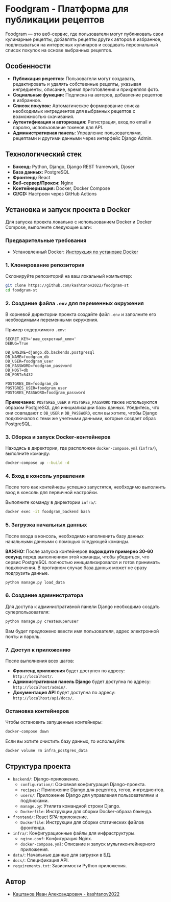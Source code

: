 # Foodgram - Платформа для публикации рецептов

Foodgram — это веб-сервис, где пользователи могут публиковать свои кулинарные рецепты, добавлять рецепты других авторов в избранное, подписываться на интересных кулинаров и создавать персональный список покупок на основе выбранных рецептов.

## Особенности

*   **Публикация рецептов:** Пользователи могут создавать, редактировать и удалять собственные рецепты, указывая ингредиенты, описание, время приготовления и прикрепляя фото.
*   **Социальные функции:** Подписка на авторов, добавление рецептов в избранное.
*   **Список покупок:** Автоматическое формирование списка необходимых ингредиентов для выбранных рецептов с возможностью скачивания.
*   **Аутентификация и авторизация:** Регистрация, вход по email и паролю, использование токенов для API.
*   **Административная панель:** Управление пользователями, рецептами и другими данными через интерфейс Django Admin.

## Технологический стек

*   **Бэкенд:** Python, Django, Django REST framework, Djoser
*   **База данных:** PostgreSQL
*   **Фронтенд:** React
*   **Веб-сервер/Прокси:** Nginx
*   **Контейнеризация:** Docker, Docker Compose
*   **CI/CD:** Настроен через GitHub Actions

## Установка и запуск проекта в Docker

Для запуска проекта локально с использованием Docker и Docker Compose, выполните следующие шаги:

### Предварительные требования

*   Установленный Docker: [Инструкция по установке Docker](https://docs.docker.com/get-docker/)

### 1. Клонирование репозитория

Склонируйте репозиторий на ваш локальный компьютер:

```bash
git clone https://github.com/kashtanov2022/foodgram-st
cd foodgram-st
```

### 2. Создание файла `.env` для переменных окружения

В корневой директории проекта создайте файл `.env` и заполните его необходимыми переменными окружения.

Пример содержимого `.env`:

```env
SECRET_KEY='ваш_секретный_ключ'
DEBUG=True

DB_ENGINE=django.db.backends.postgresql
DB_NAME=foodgram_db
DB_USER=foodgram_user
DB_PASSWORD=foodgram_password
DB_HOST=db
DB_PORT=5432

POSTGRES_DB=foodgram_db
POSTGRES_USER=foodgram_user
POSTGRES_PASSWORD=foodgram_password
```
**Примечание:** `POSTGRES_USER` и `POSTGRES_PASSWORD` также используются образом PostgreSQL для инициализации базы данных. Убедитесь, что они совпадают с `DB_USER` и `DB_PASSWORD`, если вы хотите, чтобы Django подключался с теми же учетными данными, которые создает образ PostgreSQL.

### 3. Сборка и запуск Docker-контейнеров

Находясь в директории, где расположен `docker-compose.yml` (`infra/`), выполните команду:

```bash
docker-compose up --build -d
```

### 4. Вход в консоль управления

После того как контейнеры успешно запустятся, необходимо выполнить вход в консоль для первичной настройки.

Выполните команду в директории `infra/`:

```bash
docker exec -it foodgram_backend bash
```

### 5. Загрузка начальных данных

После входа в консоль, необходимо наполненить базу данных начальными данными с помощью следующей команды.

**ВАЖНО:** После запуска контейнеров **подождите примерно 30-60 секунд** перед выполнением этой команды, чтобы убедиться, что сервис PostgreSQL полностью инициализировался и готов принимать подключения. В противном случае база данных может не сразу подгрузить данные.

```bash
python manage.py load_data
```

### 6. Создание администратора

Для доступа к административной панели Django необходимо создать суперпользователя:

```bash
python manage.py createsuperuser
```

Вам будет предложено ввести имя пользователя, адрес электронной почты и пароль.

### 7. Доступ к приложению

После выполнения всех шагов:

*   **Фронтенд приложения** будет доступен по адресу: `http://localhost/`.
*   **Административная панель Django** будет доступна по адресу: `http://localhost/admin/`.
*   **Документация API** будет доступна по адресу: `http://localhost/api/docs/`.

### Остановка контейнеров

Чтобы остановить запущенные контейнеры:

```bash
docker-compose down
```

Если вы хотите очистить базу данных, то используйте:

```bash
docker volume rm infra_postgres_data
```

## Структура проекта

*   `backend/`: Django-приложение.
    *   `configuration/`: Основная конфигурация Django-проекта.
    *   `recipes/`: Приложение Django для рецептов, тегов, ингредиентов.
    *   `users/`: Приложение Django для управления пользователями и подписками.
    *   `manage.py`: Утилита командной строки Django.
    *   `Dockerfile`: Инструкции для сборки Docker-образа бэкенда.
*   `frontend/`: React SPA-приложение.
    *   `Dockerfile`: Инструкции для сборки статических файлов фронтенда.
*   `infra/`: Конфигурационные файлы для инфраструктуры.
    *   `nginx.conf`: Конфигурация Nginx.
    *   `docker-compose.yml`: Описание и запуск мультиконтейнерного приложения.
*   `data/`: Начальные данные для загрузки в БД.
*   `docs/`: Спецификация API.
*   `requirements.txt`: Зависимости Python приложения.

## Автор

*   [Каштанов Иван Александрович - kashtanov2022](https://github.com/kashtanov2022)
